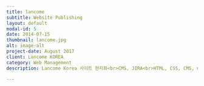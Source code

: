 ```yaml
---
title: lancome
subtitle: Website Publishing
layout: default
modal-id: 5
date: 2014-07-15
thumbnail: lancome.jpg
alt: image-alt
project-date: August 2017
client: Lancome KOREA
category: Web Management
description: Lancome Korea 사이트 현지화<br>CMS, JIRA<br>HTML, CSS, CMS, Google Analystics

---
```


